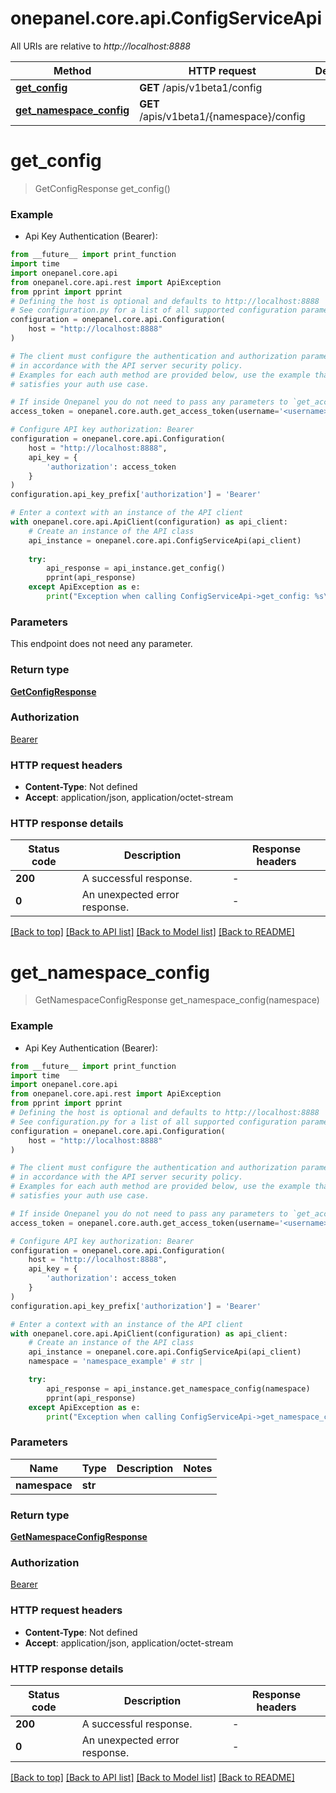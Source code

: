 # onepanel.core.api.ConfigServiceApi

All URIs are relative to *http://localhost:8888*

Method | HTTP request | Description
------------- | ------------- | -------------
[**get_config**](ConfigServiceApi.md#get_config) | **GET** /apis/v1beta1/config | 
[**get_namespace_config**](ConfigServiceApi.md#get_namespace_config) | **GET** /apis/v1beta1/{namespace}/config | 


# **get_config**
> GetConfigResponse get_config()



### Example

* Api Key Authentication (Bearer):
```python
from __future__ import print_function
import time
import onepanel.core.api
from onepanel.core.api.rest import ApiException
from pprint import pprint
# Defining the host is optional and defaults to http://localhost:8888
# See configuration.py for a list of all supported configuration parameters.
configuration = onepanel.core.api.Configuration(
    host = "http://localhost:8888"
)

# The client must configure the authentication and authorization parameters
# in accordance with the API server security policy.
# Examples for each auth method are provided below, use the example that
# satisfies your auth use case.

# If inside Onepanel you do not need to pass any parameters to `get_access_token`
access_token = onepanel.core.auth.get_access_token(username='<username>', token='<token>', host='<host>')

# Configure API key authorization: Bearer
configuration = onepanel.core.api.Configuration(
    host = "http://localhost:8888",
    api_key = {
        'authorization': access_token
    }
)
configuration.api_key_prefix['authorization'] = 'Bearer'

# Enter a context with an instance of the API client
with onepanel.core.api.ApiClient(configuration) as api_client:
    # Create an instance of the API class
    api_instance = onepanel.core.api.ConfigServiceApi(api_client)
    
    try:
        api_response = api_instance.get_config()
        pprint(api_response)
    except ApiException as e:
        print("Exception when calling ConfigServiceApi->get_config: %s\n" % e)
```

### Parameters
This endpoint does not need any parameter.

### Return type

[**GetConfigResponse**](GetConfigResponse.md)

### Authorization

[Bearer](../README.md#Bearer)

### HTTP request headers

 - **Content-Type**: Not defined
 - **Accept**: application/json, application/octet-stream

### HTTP response details
| Status code | Description | Response headers |
|-------------|-------------|------------------|
**200** | A successful response. |  -  |
**0** | An unexpected error response. |  -  |

[[Back to top]](#) [[Back to API list]](../README.md#documentation-for-api-endpoints) [[Back to Model list]](../README.md#documentation-for-models) [[Back to README]](../README.md)

# **get_namespace_config**
> GetNamespaceConfigResponse get_namespace_config(namespace)



### Example

* Api Key Authentication (Bearer):
```python
from __future__ import print_function
import time
import onepanel.core.api
from onepanel.core.api.rest import ApiException
from pprint import pprint
# Defining the host is optional and defaults to http://localhost:8888
# See configuration.py for a list of all supported configuration parameters.
configuration = onepanel.core.api.Configuration(
    host = "http://localhost:8888"
)

# The client must configure the authentication and authorization parameters
# in accordance with the API server security policy.
# Examples for each auth method are provided below, use the example that
# satisfies your auth use case.

# If inside Onepanel you do not need to pass any parameters to `get_access_token`
access_token = onepanel.core.auth.get_access_token(username='<username>', token='<token>', host='<host>')

# Configure API key authorization: Bearer
configuration = onepanel.core.api.Configuration(
    host = "http://localhost:8888",
    api_key = {
        'authorization': access_token
    }
)
configuration.api_key_prefix['authorization'] = 'Bearer'

# Enter a context with an instance of the API client
with onepanel.core.api.ApiClient(configuration) as api_client:
    # Create an instance of the API class
    api_instance = onepanel.core.api.ConfigServiceApi(api_client)
    namespace = 'namespace_example' # str | 

    try:
        api_response = api_instance.get_namespace_config(namespace)
        pprint(api_response)
    except ApiException as e:
        print("Exception when calling ConfigServiceApi->get_namespace_config: %s\n" % e)
```

### Parameters

Name | Type | Description  | Notes
------------- | ------------- | ------------- | -------------
 **namespace** | **str**|  | 

### Return type

[**GetNamespaceConfigResponse**](GetNamespaceConfigResponse.md)

### Authorization

[Bearer](../README.md#Bearer)

### HTTP request headers

 - **Content-Type**: Not defined
 - **Accept**: application/json, application/octet-stream

### HTTP response details
| Status code | Description | Response headers |
|-------------|-------------|------------------|
**200** | A successful response. |  -  |
**0** | An unexpected error response. |  -  |

[[Back to top]](#) [[Back to API list]](../README.md#documentation-for-api-endpoints) [[Back to Model list]](../README.md#documentation-for-models) [[Back to README]](../README.md)

